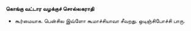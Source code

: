**கொங்கு வட்டார வழக்குச் சொல்லகராதி**
- கூர்மையாக. பென்சில இவ்ளோ கூமாச்சியாவா சீவறது. ஒடிஞ்சிபோச்சி பாரு.

